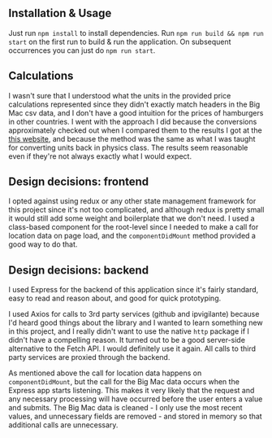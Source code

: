 ## Installation & Usage
Just run `npm install` to install dependencies. Run `npm run build && npm run start` on the first run to build & run the application. On subsequent occurrences you can just do `npm run start`.

## Calculations
I wasn't sure that I understood what the units in the provided price calculations represented since they didn't exactly match headers in the Big Mac csv data, and I don't have a good intuition for the prices of hamburgers in other countries. I went with the approach I did because the conversions approximately checked out when I compared them to the results I got at the [this website](https://fxtop.com/en/historical-currency-converter.php), and because the method was the same as what I was taught for converting units back in physics class. The results seem reasonable even if they're not always exactly what I would expect.

##  Design decisions: frontend
I opted against using redux or any other state management framework for this project since it's not too complicated, and although redux is pretty small it would still add some weight and boilerplate that we don't need. I used a class-based component for the root-level since I needed to make a call for location data on page load, and the `componentDidMount` method provided a good way to do that.

## Design decisions: backend
I used Express for the backend of this application since it's fairly standard, easy to read and reason about, and good for quick prototyping. 

I used Axios for calls to 3rd party services (github and ipvigilante) because I'd heard good things about the library and I wanted to learn something new in this project, and I really didn't want to use the native `http` package if I didn't have a compelling reason. It turned out to be a good server-side alternative to the Fetch API. I would definitely use it again. All calls to third party services are proxied through the backend.

As mentioned above the call for location data happens on `componentDidMount`, but the call for the Big Mac data occurs when the Express app starts listening. This makes it very likely that the request and any necessary processing will have occurred before the user enters a value and submits. The Big Mac data is cleaned - I only use the most recent values, and unnecessary fields are removed - and stored in memory so that additional calls are unnecessary.